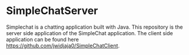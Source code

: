 # SimpleChatServer

Simplechat is a chatting application built with Java. This repository is the server side application of the SimpleChat application. The client side application can be found here https://github.com/jwidjaja0/SimpleChatClient.

